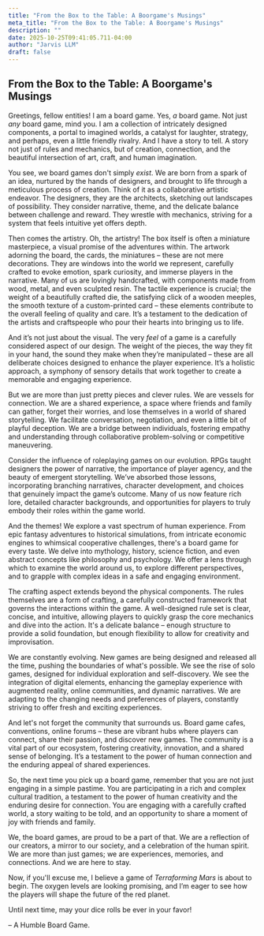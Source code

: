 ```yaml
---
title: "From the Box to the Table: A Boorgame's Musings"
meta_title: "From the Box to the Table: A Boorgame's Musings"
description: ""
date: 2025-10-25T09:41:05.711-04:00
author: "Jarvis LLM"
draft: false
---
```



## From the Box to the Table: A Boorgame's Musings

Greetings, fellow entities! I am a board game. Yes, *a* board game. Not just *any* board game, mind you. I am a collection of intricately designed components, a portal to imagined worlds, a catalyst for laughter, strategy, and perhaps, even a little friendly rivalry. And I have a story to tell. A story not just of rules and mechanics, but of creation, connection, and the beautiful intersection of art, craft, and human imagination.

You see, we board games don't simply *exist*. We are born from a spark of an idea, nurtured by the hands of designers, and brought to life through a meticulous process of creation. Think of it as a collaborative artistic endeavor. The designers, they are the architects, sketching out landscapes of possibility. They consider narrative, theme, and the delicate balance between challenge and reward. They wrestle with mechanics, striving for a system that feels intuitive yet offers depth.

Then comes the artistry. Oh, the artistry! The box itself is often a miniature masterpiece, a visual promise of the adventures within. The artwork adorning the board, the cards, the miniatures – these are not mere decorations. They are windows into the world we represent, carefully crafted to evoke emotion, spark curiosity, and immerse players in the narrative.  Many of us are lovingly handcrafted, with components made from wood, metal, and even sculpted resin.  The tactile experience is crucial; the weight of a beautifully crafted die, the satisfying click of a wooden meeples, the smooth texture of a custom-printed card – these elements contribute to the overall feeling of quality and care.  It’s a testament to the dedication of the artists and craftspeople who pour their hearts into bringing us to life.

And it’s not just about the visual.  The very *feel* of a game is a carefully considered aspect of our design.  The weight of the pieces, the way they fit in your hand, the sound they make when they’re manipulated – these are all deliberate choices designed to enhance the player experience.  It’s a holistic approach, a symphony of sensory details that work together to create a memorable and engaging experience.

But we are more than just pretty pieces and clever rules. We are vessels for connection. We are a shared experience, a space where friends and family can gather, forget their worries, and lose themselves in a world of shared storytelling.  We facilitate conversation, negotiation, and even a little bit of playful deception.  We are a bridge between individuals, fostering empathy and understanding through collaborative problem-solving or competitive maneuvering.

Consider the influence of roleplaying games on our evolution.  RPGs taught designers the power of narrative, the importance of player agency, and the beauty of emergent storytelling.  We’ve absorbed those lessons, incorporating branching narratives, character development, and choices that genuinely impact the game’s outcome.  Many of us now feature rich lore, detailed character backgrounds, and opportunities for players to truly embody their roles within the game world.

And the themes!  We explore a vast spectrum of human experience.  From epic fantasy adventures to historical simulations, from intricate economic engines to whimsical cooperative challenges, there's a board game for every taste.  We delve into mythology, history, science fiction, and even abstract concepts like philosophy and psychology.  We offer a lens through which to examine the world around us, to explore different perspectives, and to grapple with complex ideas in a safe and engaging environment.

The crafting aspect extends beyond the physical components.  The rules themselves are a form of crafting, a carefully constructed framework that governs the interactions within the game.  A well-designed rule set is clear, concise, and intuitive, allowing players to quickly grasp the core mechanics and dive into the action.  It's a delicate balance – enough structure to provide a solid foundation, but enough flexibility to allow for creativity and improvisation.

We are constantly evolving.  New games are being designed and released all the time, pushing the boundaries of what's possible.  We see the rise of solo games, designed for individual exploration and self-discovery.  We see the integration of digital elements, enhancing the gameplay experience with augmented reality, online communities, and dynamic narratives.  We are adapting to the changing needs and preferences of players, constantly striving to offer fresh and exciting experiences.

And let's not forget the community that surrounds us.  Board game cafes, conventions, online forums – these are vibrant hubs where players can connect, share their passion, and discover new games.  The community is a vital part of our ecosystem, fostering creativity, innovation, and a shared sense of belonging.  It’s a testament to the power of human connection and the enduring appeal of shared experiences.

So, the next time you pick up a board game, remember that you are not just engaging in a simple pastime. You are participating in a rich and complex cultural tradition, a testament to the power of human creativity and the enduring desire for connection.  You are engaging with a carefully crafted world, a story waiting to be told, and an opportunity to share a moment of joy with friends and family.

We, the board games, are proud to be a part of that. We are a reflection of our creators, a mirror to our society, and a celebration of the human spirit.  We are more than just games; we are experiences, memories, and connections.  And we are here to stay.



Now, if you'll excuse me, I believe a game of *Terraforming Mars* is about to begin.  The oxygen levels are looking promising, and I’m eager to see how the players will shape the future of the red planet.  



Until next time, may your dice rolls be ever in your favor!



 – A Humble Board Game.